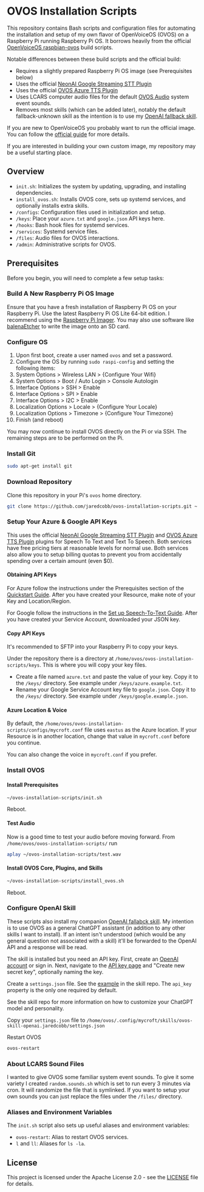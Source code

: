 # OVOS Installation Scripts

This repository contains Bash scripts and configuration files for automating the installation and setup of my own flavor of OpenVoiceOS (OVOS) on a Raspberry Pi running Raspberry Pi OS. It borrows heavily from the official [OpenVoiceOS raspbian-ovos](https://github.com/OpenVoiceOS/raspbian-ovos) build scripts.

Notable differences between these build scripts and the official build:

- Requires a slightly prepared Raspberry Pi OS image (see Prerequisites below)
- Uses the official [NeonAI Google Streaming STT Plugin](https://github.com/NeonGeckoCom/neon-stt-plugin-google_cloud_streaming)
- Uses the official [OVOS Azure TTS Plugin](https://github.com/OpenVoiceOS/ovos-tts-plugin-azure)
- Uses LCARS computer audio files for the default [OVOS Audio](https://github.com/OpenVoiceOS/ovos-audio) system event sounds.
- Removes most skills (which can be added later), notably the default fallback-unknown skill as the intention is to use my [OpenAI fallback skill](https://github.com/jaredcobb/ovos-skill-openai).

If you are new to OpenVoiceOS you probably want to run the official image. You can follow the [official guide](https://openvoiceos.github.io/community-docs/) for more details.

If you are interested in building your own custom image, my repository may be a useful starting place.

## Overview

- `init.sh`: Initializes the system by updating, upgrading, and installing dependencies.
- `install_ovos.sh`: Installs OVOS core, sets up systemd services, and optionally installs extra skills.
- `/configs`: Configuration files used in initialization and setup.
- `/keys`: Place your `azure.txt` and `google.json` API keys here.
- `/hooks`: Bash hook files for systemd services.
- `/services`: Systemd service files.
- `/files`: Audio files for OVOS interactions.
- `/admin`: Administrative scripts for OVOS.

## Prerequisites

Before you begin, you will need to complete a few setup tasks:

### Build A New Raspberry Pi OS Image

Ensure that you have a fresh installation of Raspberry Pi OS on your Raspberry Pi. Use the latest Raspberry Pi OS Lite 64-bit edition. I recommend using the [Raspberry Pi Imager](https://www.raspberrypi.com/software/). You may also use software like [balenaEtcher](https://www.balena.io/etcher/) to write the image onto an SD card.

### Configure OS

1. Upon first boot, create a user named `ovos` and set a password.
1. Configure the OS by running `sudo raspi-config` and setting the following items:
1. System Options > Wireless LAN > {Configure Your Wifi}
1. System Options > Boot / Auto Login > Console Autologin
1. Interface Options > SSH > Enable
1. Interface Options > SPI > Enable
1. Interface Options > I2C > Enable
1. Localization Options > Locale > {Configure Your Locale}
1. Localization Options > Timezone > {Configure Your Timezone}
1. Finish (and reboot)

You may now continue to install OVOS directly on the Pi or via SSH. The remaining steps are to be performed on the Pi.

### Install Git

```bash
sudo apt-get install git
```

### Download Repository

Clone this repository in your Pi's `ovos` home directory.

```bash
git clone https://github.com/jaredcobb/ovos-installation-scripts.git ~
```

### Setup Your Azure & Google API Keys

This uses the official [NeonAI Google Streaming STT Plugin](https://github.com/NeonGeckoCom/neon-stt-plugin-google_cloud_streaming) and [OVOS Azure TTS Plugin](https://github.com/OpenVoiceOS/ovos-tts-plugin-azure) plugins for Speech To Text and Text To Speech. Both services have free pricing tiers at reasonable levels for normal use. Both services also allow you to setup billing quotas to prevent you from accidentally spending over a certain amount (even $0).

#### Obtaining API Keys

For Azure follow the instructions under the Prerequisites section of the [Quickstart Guide](https://learn.microsoft.com/en-us/azure/ai-services/speech-service/get-started-text-to-speech). After you have created your Resource, make note of your Key and Location/Region.

For Google follow the instructions in the [Set up Speech-To-Text Guide](https://cloud.google.com/speech-to-text/docs/before-you-begin). After you have created your Service Account, downloaded your JSON key.

#### Copy API Keys

It's recommended to SFTP into your Raspberry Pi to copy your keys.

Under the repository there is a directory at `/home/ovos/ovos-installation-scripts/keys`. This is where you will copy your key files.

- Create a file named `azure.txt` and paste the value of your key. Copy it to the `/keys/` directory. See example under `/keys/azure.example.txt`.
- Rename your Google Service Account key file to `google.json`. Copy it to the `/keys/` directory. See example under `/keys/google.example.json`.

#### Azure Location & Voice

By default, the `/home/ovos/ovos-installation-scripts/configs/mycroft.conf` file uses `eastus` as the Azure location. If your Resource is in another location, change that value in `mycroft.conf` before you continue.

You can also change the voice in `mycroft.conf` if you prefer.

### Install OVOS

#### Install Prerequisites

```bash
~/ovos-installation-scripts/init.sh
```

Reboot.

#### Test Audio

Now is a good time to test your audio before moving forward. From `/home/ovos/ovos-installation-scripts/` run

```bash
aplay ~/ovos-installation-scripts/test.wav
```

#### Install OVOS Core, Plugins, and Skills

```bash
~/ovos-installation-scripts/install_ovos.sh
```

Reboot.

### Configure OpenAI Skill

These scripts also install my companion [OpenAI fallabck skill](https://github.com/jaredcobb/ovos-skill-openai). My intention is to use OVOS as a general ChatGPT assistant (in addition to any other skills I want to install). If an intent isn't understood (which would be any general question not associated with a skill) it'll be forwarded to the OpenAI API and a response will be read.

The skill is installed but you need an API key. First, create an [OpenAI account](https://platform.openai.com/signup) or sign in. Next, navigate to the [API key page](https://platform.openai.com/account/api-keys) and "Create new secret key", optionally naming the key.

Create a `settings.json` file. See the [example](https://github.com/jaredcobb/ovos-skill-openai/blob/main/settings.example.json) in the skill repo. The `api_key` property is the only one required by default.

See the skill repo for more information on how to customize your ChatGPT model and personality.

Copy your `settings.json` file to `/home/ovos/.config/mycroft/skills/ovos-skill-openai.jaredcobb/settings.json`

Restart OVOS

```bash
ovos-restart
```

### About LCARS Sound Files

I wanted to give OVOS some familiar system event sounds. To give it some variety I created `random.sounds.sh` which is set to run every 3 minutes via cron. It will randomize the file that is symlinked. If you want to setup your own sounds you can just replace the files under the `/files/` directory.

### Aliases and Environment Variables

The `init.sh` script also sets up useful aliases and environment variables:

- `ovos-restart`: Alias to restart OVOS services.
- `l` and `ll`: Aliases for `ls -la`.

## License

This project is licensed under the Apache License 2.0 - see the [LICENSE](LICENSE) file for details.
